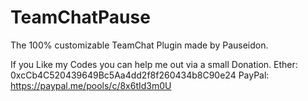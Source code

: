 # TeamChatPause
The 100% customizable TeamChat Plugin made by Pauseidon.

If you Like my Codes you can help me out via a small Donation.
Ether: 0xcCb4C520439649Bc5Aa4dd2f8f260434b8C90e24
PayPal: https://paypal.me/pools/c/8x6tId3m0U
